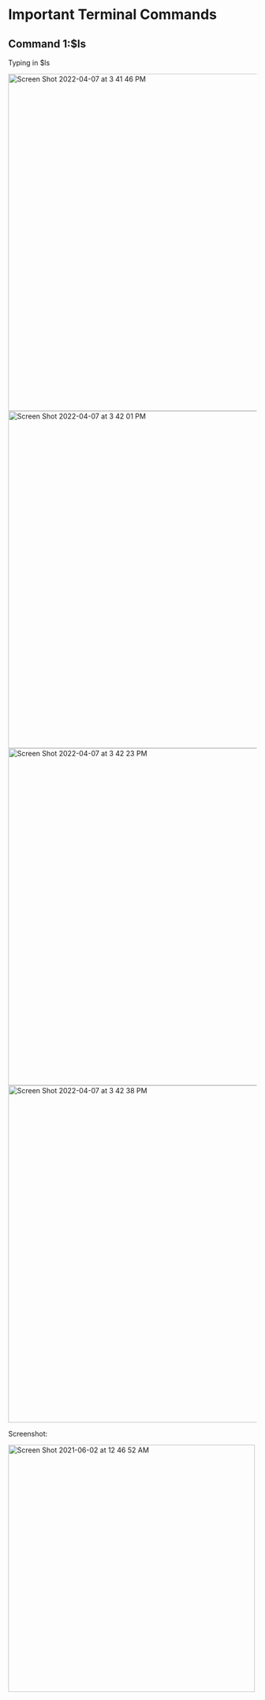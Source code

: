 # Important Terminal Commands

## Command 1:$ls

Typing in $ls 

<img width="682" alt="Screen Shot 2022-04-07 at 3 41 46 PM" src="https://user-images.githubusercontent.com/31358827/162331435-90a9ed20-bd28-4f02-b16c-5407fec55488.png">

<img width="682" alt="Screen Shot 2022-04-07 at 3 42 01 PM" src="https://user-images.githubusercontent.com/31358827/162331456-d74ccca8-4b47-4008-a0e8-a1bb3a3db14c.png">

<img width="682" alt="Screen Shot 2022-04-07 at 3 42 23 PM" src="https://user-images.githubusercontent.com/31358827/162331468-2aeb7c73-a430-4801-9d09-c25f683c0b1c.png">

<img width="682" alt="Screen Shot 2022-04-07 at 3 42 38 PM" src="https://user-images.githubusercontent.com/31358827/162331478-66b27e0c-ce07-4f59-a840-ee33e3d32f24.png">


Screenshot:

<img width="500" alt="Screen Shot 2021-06-02 at 12 46 52 AM" src="https://user-images.githubusercontent.com/31358827/162327566-942f2302-ecf7-4a79-bca0-fb98d1b09e67.png">
